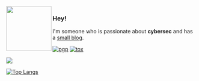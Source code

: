 <img align="left" src="https://github.com/ratcode404/ratcode404/blob/main/ratcode.png" height="120">

### Hey!

I'm someone who is passionate about **cybersec** and has a [small blog](https://ratcode404.github.io/).

[![pgp](https://img.shields.io/badge/pgp-0xF83424824B3E4B90-313131?style=flat&labelColor=313131&color=313131)](https://github.com/ratcode404.gpg)
[![tox](https://img.shields.io/badge/tox-AA1863C4E8D0AF4...-313131?style=flat&labelColor=313131&color=313131)](https://raw.githubusercontent.com/ratcode404/ratcode404/main/ratcode404.tox)  
  
<img src="https://github-readme-stats.vercel.app/api?username=ratcode404&show_icons=true&theme=gotham&hide=issues,contribs&bg_color=00000000"/>

[![Top Langs](https://github-readme-stats.vercel.app/api/top-langs/?username=ratcode404&theme=gotham)](https://github.com/ratcode404.gpg)

